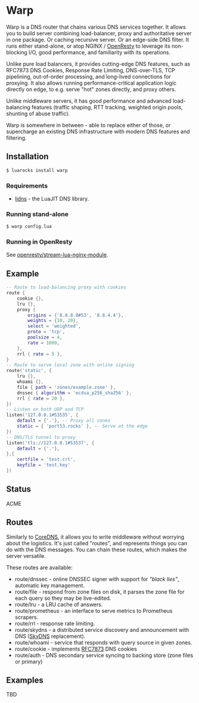 # Warp

Warp is a DNS router that chains various DNS services together. It allows you to build server combining load-balancer, proxy and authoritative server in one package. Or caching recursive server. Or an edge-side DNS filter. It runs either stand-alone, or atop NGINX / [OpenResty][openresty] to leverage its non-blocking I/O, good performance, and familiarity with its operations.

Unlike pure load balancers, it provides cutting-edge DNS features, such as RFC7873 DNS Cookies, Response Rate Limiting, DNS-over-TLS, TCP pipelining, out-of-order processing, and long-lived connections for proxying. It also allows running performance-critical application logic directly on edge, to e.g. serve "hot" zones directly, and proxy others.

Unlike middleware servers, it has good performance and advanced load-balancing features (traffic shaping, RTT tracking, weighted origin pools, shunting of abuse traffic).

Warp is somewhere in between - able to replace either of those, or supercharge an existing DNS infrastructure with modern DNS features and filtering.

## Installation

```bash
$ luarocks install warp
```

### Requirements

- [ljdns][ljdns] - the LuaJIT DNS library.

### Running stand-alone

```bash
$ warp config.lua
```

### Running in OpenResty

See [openresty/stream-lua-nginx-module][stream-lua].

## Example

```lua
-- Route to load-balancing proxy with cookies
route {
	cookie {},
	lru {},
	proxy {
		origins = {'8.8.8.8#53', '8.8.4.4'},
		weights = {10, 20},
		select = 'weighted',
		proto = 'tcp',
		poolsize = 4,
		rate = 1000,
	},
	rrl { rate = 5 },
}
-- Route to serve local zone with online signing
route('static', {
	lru {},
	whoami {},
	file { path = 'zones/example.zone' },
	dnssec { algorithm = 'ecdsa_p256_sha256' },
	rrl { rate = 20 },
})
-- Listen on both UDP and TCP
listen('127.0.0.1#53535', {
	default = {'.'}, -- Proxy all zones
	static = { 'port53.rocks' }, -- Serve at the edge
})
-- DNS/TLS tunnel to proxy
listen('tls://127.0.0.1#53537', {
	default = {'.'},
},{
	certfile = 'test.crt',
	keyfile = 'test.key'
})
```

## Status

ACME

## Routes

Similarly to [CoreDNS][coredns], it allows you to write middleware without worrying about the logistics. It's just called "routes", and represents things you can do with the DNS messages.
You can chain these routes, which makes the server versatile.

These routes are available:

* route/dnssec - online DNSSEC signer with support for *"black lies"*, automatic key management.
* route/file - respond from zone files on disk, it parses the zone file for each query so they may be live-edited.
* route/lru - a LRU cache of answers.
* route/prometheus - an interface to serve metrics to Prometheus scrapers.
* route/rrl - response rate limiting.
* route/skydns - a distributed service discovery and announcement with DNS ([SkyDNS][skydns] replacement).
* route/whoami - service that responds with query source in given zones.
* route/cookie - implements [RFC7873][rfc-cookies] DNS cookies
* route/auth - DNS secondary service syncing to backing store (zone files or primary)

## Examples

TBD

[openresty]: http://openresty.org
[coredns]: https://github.com/miekg/coredns
[dnsdist]: https://dnsdist.org
[skydns]: https://github.com/skynetservices/skydns#service-announcements
[stream-lua]: https://github.com/vavrusa/stream-lua-nginx-module/blob/bloody-dns-server/lua/dns_server.lua
[rfc-cookies]: https://tools.ietf.org/html/rfc7873
[ljdns]: https://github.com/vavrusa/ljdns